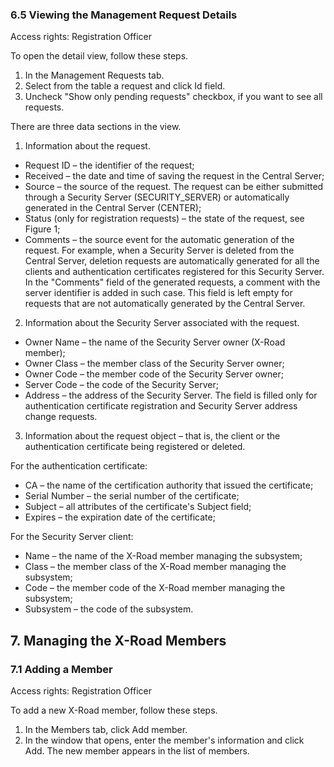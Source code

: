 ### 6.5 Viewing the Management Request Details

Access rights: Registration Officer

To open the detail view, follow these steps.
1. In the Management Requests tab.
2. Select from the table a request and click Id field.
3. Uncheck "Show only pending requests" checkbox, if you want to see all requests.

There are three data sections in the view.

1. Information about the request.
  - Request ID – the identifier of the request;
  - Received – the date and time of saving the request in the Central Server;
  - Source – the source of the request. The request can be either submitted through a Security Server (SECURITY_SERVER) or automatically generated in the Central Server (CENTER);
  - Status (only for registration requests) – the state of the request, see Figure 1;
  - Comments – the source event for the automatic generation of the request. For example, when a Security Server is deleted from the Central Server, deletion requests are automatically generated for all the clients and authentication certificates registered for this Security Server. In the "Comments" field of the generated requests, a comment with the server identifier is added in such case. This field is left empty for requests that are not automatically generated by the Central Server.
2. Information about the Security Server associated with the request.
  - Owner Name – the name of the Security Server owner (X-Road member);
  - Owner Class – the member class of the Security Server owner;
  - Owner Code – the member code of the Security Server owner;
  - Server Code – the code of the Security Server;
  - Address – the address of the Security Server. The field is filled only for authentication certificate registration and Security Server address change requests.
3. Information about the request object – that is, the client or the authentication certificate being registered or deleted.

  For the authentication certificate:
  - CA – the name of the certification authority that issued the certificate;
  - Serial Number – the serial number of the certificate;
  - Subject – all attributes of the certificate's Subject field;
  - Expires – the expiration date of the certificate;

  For the Security Server client:

  - Name – the name of the X-Road member managing the subsystem;
  - Class – the member class of the X-Road member managing the subsystem;
  - Code – the member code of the X-Road member managing the subsystem;
  - Subsystem – the code of the subsystem.

## 7. Managing the X-Road Members

### 7.1 Adding a Member

Access rights: Registration Officer

To add a new X-Road member, follow these steps.
1. In the Members tab, click Add member.
2. In the window that opens, enter the member's information and click Add. The new member appears in the list of members.